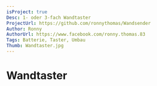 ```yaml
---
isProject: true
Desc: 1- oder 3-fach Wandtaster
ProjectUrl: https://github.com/ronnythomas/Wandsender
Author: Ronny
AuthorUrl: https://www.facebook.com/ronny.thomas.83
Tags: Batterie, Taster, Umbau
Thumb: Wandtaster.jpg
---
```


# Wandtaster
